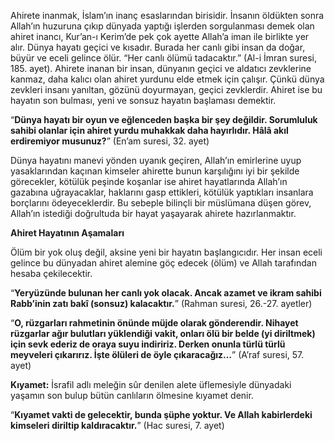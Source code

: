 [//]: # (# **Dünya ve Ahiret Hayatı**)

Ahirete inanmak, İslam’ın inanç esaslarından birisidir. İnsanın öldükten sonra Allah’ın huzuruna çıkıp dünyada yaptığı işlerden sorgulanması demek olan ahiret inancı, Kur’an-ı Kerim’de pek çok ayette Allah’a iman ile birlikte yer alır. Dünya hayatı geçici ve kısadır. Burada her canlı gibi insan da doğar, büyür ve eceli gelince ölür. “Her canlı ölümü tadacaktır.” (Al-i İmran suresi, 185. ayet). Ahirete inanan bir insan, dünyanın geçici ve aldatıcı zevklerine kanmaz, daha kalıcı olan ahiret yurdunu elde etmek için çalışır. Çünkü dünya zevkleri insanı yanıltan, gözünü doyurmayan, geçici zevklerdir. Ahiret ise bu hayatın son bulması, yeni ve sonsuz hayatın başlaması demektir.

“**Dünya hayatı bir oyun ve eğlenceden başka bir şey değildir. Sorumluluk sahibi olanlar için ahiret yurdu muhakkak daha hayırlıdır. Hâlâ akıl erdiremiyor musunuz?**” (En’am suresi, 32. ayet)

Dünya hayatını manevi yönden uyanık geçiren, Allah’ın emirlerine uyup yasaklarından kaçınan kimseler ahirette bunun karşılığını iyi bir şekilde görecekler, kötülük peşinde koşanlar ise ahiret hayatlarında Allah’ın gazabına uğrayacaklar, haklarını gasp ettikleri, kötülük yaptıkları insanlara borçlarını ödeyeceklerdir. Bu sebeple bilinçli bir müslümana düşen görev, Allah’ın istediği doğrultuda bir hayat yaşayarak ahirete hazırlanmaktır.

**Ahiret Hayatının Aşamaları**

Ölüm bir yok oluş değil, aksine yeni bir hayatın başlangıcıdır. Her insan eceli gelince bu dünyadan ahiret alemine göç edecek (ölüm) ve Allah tarafından hesaba çekilecektir.

“**Yeryüzünde bulunan her canlı yok olacak. Ancak azamet ve ikram sahibi Rabb’inin zatı bakî (sonsuz) kalacaktır.**” (Rahman suresi, 26.-27. ayetler)

“**O, rüzgarları rahmetinin önünde müjde olarak gönderendir. Nihayet rüzgarlar ağır bulutları yüklendiği vakit, onları ölü bir belde (yi diriltmek) için sevk ederiz de oraya suyu indiririz. Derken onunla türlü türlü meyveleri çıkarırız. İşte ölüleri de öyle çıkaracağız…**” (A’raf suresi, 57. ayet)

**Kıyamet:** İsrafil adlı meleğin sûr denilen alete üflemesiyle dünyadaki yaşamın son bulup bütün canlıların ölmesine kıyamet denir.

“**Kıyamet vakti de gelecektir, bunda şüphe yoktur. Ve Allah kabirlerdeki kimseleri diriltip kaldıracaktır.**” (Hac suresi, 7. ayet)
